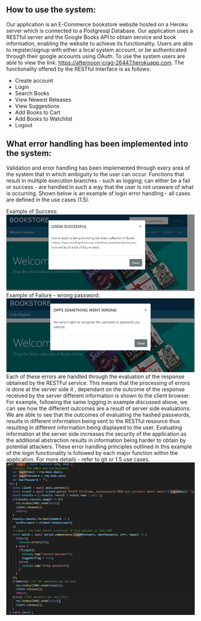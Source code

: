 ## How to use the system:  
Our application is an E-Commerce bookstore website hosted on a Heroku server which is connected to a Postgresql Database. Our application uses a RESTful server and the Google Books API to obtain service and book information, enabling the website to achieve its functionality. Users are able to register/signup with either a local system account, or be authenticated through their google accounts using OAuth. To use the system users are able to view the link: https://afternoon-crag-26447.herokuapp.com.
The functionality offered by the RESTful Interface is as follows:  

* Create account  
* Login  
* Search Books  
* View Newest Releases  
* View Suggestions  
* Add Books to Cart   
* Add Books to Watchlist  
* Logout

## What error handling has been implemented into the system:
Validation and error handling has been implemented through every area of the system that in which ambiguity to the user can occur. Functions that result in multiple execution branches - such as logging; can either be a fail or success - are handled in such a way that the user is not unaware of what is occurring. Shown below is an example of login error handling - all cases are defined in the use cases (1.5).

Example of Success:  ![](./DocumentationImages/screenshot1.png)  
Example of Failure - wrong password:  ![](./DocumentationImages/screenshot2.png)  
Each of these errors are handled through the evaluation of the response obtained by the RESTFul service. This means that the processing of errors is done at the server side it , dependant on the outcome of the response received by the server different information is shown to the client browser. For example, following the same logging in example discussed above, we can see how the different outcomes are a result of server side evaluations: We are able to see that the outcomes of evaluating the hashed passwords, results in different information being sent to the RESTful resource thus resulting in different information being displayed to the user. Evaluating information at the server side increases the security of the application as the additional abstraction results in information being harder to obtain by potential attackers. These error handling principles outlined in this example of the login functionality is followed by each major function within the application. For more details - refer to git or 1.5 use cases.  ![](./DocumentationImages/screenshot3.png)


  
  


